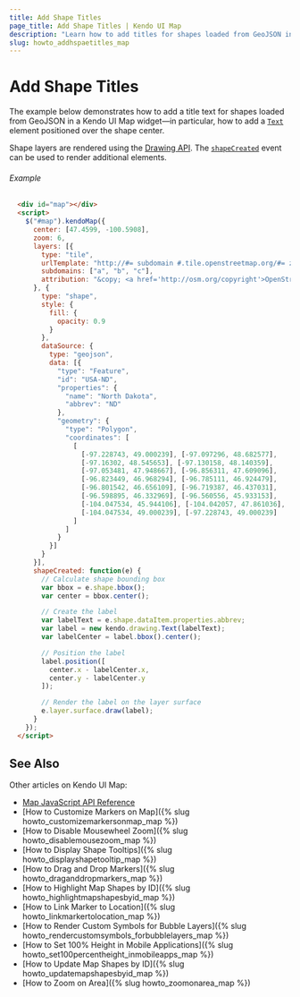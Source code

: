 ```yaml
---
title: Add Shape Titles
page_title: Add Shape Titles | Kendo UI Map
description: "Learn how to add titles for shapes loaded from GeoJSON in a Kendo UI Map widget."
slug: howto_addhspaetitles_map
---
```


# Add Shape Titles

The example below demonstrates how to add a title text for shapes loaded from GeoJSON in a Kendo UI Map widget&mdash;in particular, how to add a [`Text`](/api/javascript/drawing/text) element positioned over the shape center.

Shape layers are rendered using the [Drawing API](/framework/drawing/overview). The [`shapeCreated`](/api/javascript/dataviz/ui/map#events-shapeCreated) event can be used to render additional elements.

###### Example

```html
  <div id="map"></div>
  <script>
    $("#map").kendoMap({
      center: [47.4599, -100.5908],
      zoom: 6,
      layers: [{
        type: "tile",
        urlTemplate: "http://#= subdomain #.tile.openstreetmap.org/#= zoom #/#= x #/#= y #.png",
        subdomains: ["a", "b", "c"],
        attribution: "&copy; <a href='http://osm.org/copyright'>OpenStreetMap contributors</a>."
      }, {
        type: "shape",
        style: {
          fill: {
            opacity: 0.9
          }
        },
        dataSource: {
          type: "geojson",
          data: [{
            "type": "Feature",
            "id": "USA-ND",
            "properties": {
              "name": "North Dakota",
              "abbrev": "ND"
            },
            "geometry": {
              "type": "Polygon",
              "coordinates": [
                [
                  [-97.228743, 49.000239], [-97.097296, 48.682577],
                  [-97.16302, 48.545653], [-97.130158, 48.140359],
                  [-97.053481, 47.948667], [-96.856311, 47.609096],
                  [-96.823449, 46.968294], [-96.785111, 46.924479],
                  [-96.801542, 46.656109], [-96.719387, 46.437031],
                  [-96.598895, 46.332969], [-96.560556, 45.933153],
                  [-104.047534, 45.944106], [-104.042057, 47.861036],
                  [-104.047534, 49.000239], [-97.228743, 49.000239]
                ]
              ]
            }
          }]
        }
      }],
      shapeCreated: function(e) {
        // Calculate shape bounding box
        var bbox = e.shape.bbox();
        var center = bbox.center();

        // Create the label
        var labelText = e.shape.dataItem.properties.abbrev;
        var label = new kendo.drawing.Text(labelText);
        var labelCenter = label.bbox().center();

        // Position the label
        label.position([
          center.x - labelCenter.x,
          center.y - labelCenter.y
        ]);

        // Render the label on the layer surface
        e.layer.surface.draw(label);
      }
    });
  </script>
```

## See Also

Other articles on Kendo UI Map:

* [Map JavaScript API Reference](/api/javascript/dataviz/ui/map)
* [How to Customize Markers on Map]({% slug howto_customizemarkersonmap_map %})
* [How to Disable Mousewheel Zoom]({% slug howto_disablemousezoom_map %})
* [How to Display Shape Tooltips]({% slug howto_displayshapetooltip_map %})
* [How to Drag and Drop Markers]({% slug howto_draganddropmarkers_map %})
* [How to Highlight Map Shapes by ID]({% slug howto_highlightmapshapesbyid_map %})
* [How to Link Marker to Location]({% slug howto_linkmarkertolocation_map %})
* [How to Render Custom Symbols for Bubble Layers]({% slug howto_rendercustomsymbols_forbubblelayers_map %})
* [How to Set 100% Height in Mobile Applications]({% slug howto_set100percentheight_inmobileapps_map %})
* [How to Update Map Shapes by ID]({% slug howto_updatemapshapesbyid_map %})
* [How to Zoom on Area]({% slug howto_zoomonarea_map %})
